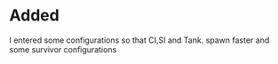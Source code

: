 # Added
I entered some configurations so that CI,SI and Tank. spawn faster and some survivor configurations